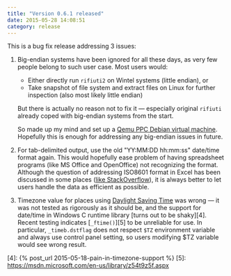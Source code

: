 ```yaml
---
title: "Version 0.6.1 released"
date: 2015-05-28 14:08:51
category: release
---
```


This is a bug fix release addressing 3 issues:

1. Big-endian systems have been ignored for all these days, as
   very few people belong to such user case. Most users would:
   * Either directly run `rifiuti2` on Wintel systems (little endian), or
   * Take snapshot of file system and extract files on Linux for
   further inspection (also most likely little endian)

   But there is actually no reason not to fix it &mdash; especially original
   `rifiuti` already coped with big-endian systems from the start.

   So made up my mind and set up a [Qemu PPC Debian virtual machine][1].
   Hopefully this is enough for addressing any big-endian issues in future.

1. For tab-delimited output, use the old "YY:MM:DD hh:mm:ss" date/time format
   again. This would hopefully ease problem of having spreadsheet programs
   (like MS Office and OpenOffice) not recognizing the format. Although
   the question of addressing ISO8601 format in Excel has been discussed
   in some places ([like StackOverflow][2]), it is always better to let users
   handle the data as efficient as possible.

1. Timezone value for places using [Daylight Saving Time][3] was wrong &mdash;
   it was not tested as rigorously as it should be, and the support for date/time
   in Windows C runtime library [turns out to be shaky][4].  Recent testing
   indicates [`_ftime()`][5] to be unreliable for use. In particular,
   `_timeb.dstflag` does not respect `$TZ` environment variable and always use
   control panel setting, so users modifying $TZ variable would see wrong
   result.

[1]: https://people.debian.org/~aurel32/qemu/powerpc/
[2]: https://stackoverflow.com/questions/4896116/parsing-an-iso8601-date-time-including-timezone-in-excel#comment6595220_4896796
[3]: https://en.wikipedia.org/wiki/Daylight_saving_time
[4]: {% post_url 2015-05-18-pain-in-timezone-support %}
[5]: https://msdn.microsoft.com/en-us/library/z54t9z5f.aspx

